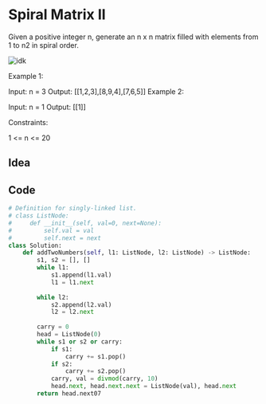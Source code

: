 # Spiral Matrix II
Given a positive integer n, generate an n x n matrix filled with elements from 1 to n2 in spiral order.

![idk](https://assets.leetcode.com/uploads/2020/11/13/spiraln.jpg)

Example 1:


Input: n = 3
Output: [[1,2,3],[8,9,4],[7,6,5]]
Example 2:

Input: n = 1
Output: [[1]]
 

Constraints:

1 <= n <= 20<br>

## Idea

## Code
```python
# Definition for singly-linked list.
# class ListNode:
#     def __init__(self, val=0, next=None):
#         self.val = val
#         self.next = next
class Solution:
    def addTwoNumbers(self, l1: ListNode, l2: ListNode) -> ListNode:
        s1, s2 = [], []
        while l1:
            s1.append(l1.val)
            l1 = l1.next
        
        while l2:
            s2.append(l2.val)
            l2 = l2.next
            
        carry = 0
        head = ListNode(0)
        while s1 or s2 or carry:
            if s1:
                carry += s1.pop()
            if s2:
                carry += s2.pop()
            carry, val = divmod(carry, 10)
            head.next, head.next.next = ListNode(val), head.next
        return head.next07
        
```